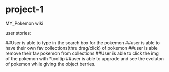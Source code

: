 # project-1
MY_Pokemon wiki


user stories:

##User is able to type in the search box for the pokemon
##user is able to have their own fav collections(thru drag/click) of pokemon
##user is able remove their fav pokemon from collections
##User is able to click the img of the pokemon with *tooltip
##user is able to upgrade and see the evoluton of pokemon while giving the object berries.
